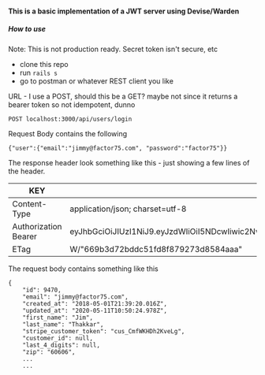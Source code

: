 #### This is a basic implementation of a JWT server using Devise/Warden

##### How to use
Note: This is not production ready. Secret token isn't secure, etc

* clone this repo
* run `rails s`
* go to postman or whatever REST client you like

URL - I use a POST, should this be a GET?  maybe not since it returns a bearer token so not idempotent, dunno
```
POST localhost:3000/api/users/login
```
Request Body contains the following
```
{"user":{"email":"jimmy@factor75.com", "password":"factor75"}}
```

The response header look something like this - just showing a few lines of the header.


| KEY | VALUE |
| ---- | ------ |
|Content-Type |application/json; charset=utf-8|
|Authorization Bearer | eyJhbGciOiJIUzI1NiJ9.eyJzdWIiOiI5NDcwIiwic2NwIjoidXNlciIsImF1ZCI6bnVsbCwiaWF0IjoxNTg5NTA5NzcxLCJleHAiOjE1ODk1MTAwNzEsImp0aSI6IjQ4YjY5YmE0LTkyZTQtNGMzYi04ZWQzLTc3ZjhkMGJlYWVmZiJ9.FEGyE04zQ\T9ha5hyvBTzNjN2zTkQ57xVehqywtbkDqE|
|ETag | W/"669b3d72bddc51fd8f879273d8584aaa" | Cache-Control 


The request body contains something like this

```
{
    "id": 9470,
    "email": "jimmy@factor75.com",
    "created_at": "2018-05-01T21:39:20.016Z",
    "updated_at": "2020-05-11T10:50:24.978Z",
    "first_name": "Jim",
    "last_name": "Thakkar",
    "stripe_customer_token": "cus_CmfWKHDh2KveLg",
    "customer_id": null,
    "last_4_digits": null,
    "zip": "60606",
    ...
    ...
```
